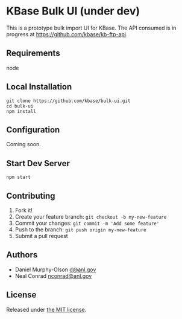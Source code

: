 
# KBase Bulk UI (under dev)

This is a prototype bulk import UI for KBase.
The API consumed is in progress at https://github.com/kbase/kb-ftp-api.


## Requirements

node


## Local Installation

```
git clone https://github.com/kbase/bulk-ui.git
cd bulk-ui
npm install
```


## Configuration

Coming soon.


## Start Dev Server

```
npm start
```


## Contributing

1. Fork it!
2. Create your feature branch: `git checkout -b my-new-feature`
3. Commit your changes: `git commit -m 'Add some feature'`
4. Push to the branch: `git push origin my-new-feature`
5. Submit a pull request

## Authors

* Daniel Murphy-Olson <d@anl.gov>
* Neal Conrad <nconrad@anl.gov>


## License

Released under [the MIT license](https://github.com/kbase/bulk-ui/blob/master/LICENSE).

